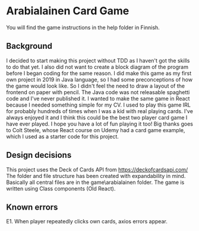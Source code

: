 # Arabialainen Card Game
You will find the game instructions in the help folder in Finnish.

## Background
I decided to start making this project without TDD as I haven't got the skills to do that yet.
I also did not want to create a block diagram of the program before I began coding for the same reason.
I did make this game as my first own project in 2019 in Java language, so I had some preconceptions of how the game would look like. So I didn't feel the need to draw a layout of the frontend on paper with pencil. The Java code was not releasable spaghetti code and I've never published it. I wanted to make the same game in React because I needed something simple for my CV.
I used to play this game IRL for probably hundreds of times when I was a kid with real playing cards. I've always enjoyed it and I think this could be the best two player card game I have ever played. I hope you have a lot of fun playing it too!
Big thanks goes to Colt Steele, whose React course on Udemy had a card game example, which I used as a starter code for this project.

## Design decisions
This project uses the Deck of Cards API from https://deckofcardsapi.com/
The folder and file structure has been created with expandability in mind.
Basically all central files are in the game\arabialainen folder. The game is written using Class components (Old React).

## Known errors
E1. When player repeatedly clicks own cards, axios errors appear.